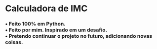 <div>
  <h1>
     Calculadora de IMC
  <h3>
    • Feito 100% em Python. <br/>
    • Feito por mim. Inspirado em um desafio. <br/>
    • Pretendo continuar o projeto no futuro, adicionando novas coisas.
  </h3>
</div>
